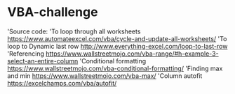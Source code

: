 # VBA-challenge
'Source code:
'To loop through all worksheets https://www.automateexcel.com/vba/cycle-and-update-all-worksheets/
'To loop to Dynamic last row http://www.everything-excel.com/loop-to-last-row
'Referencing https://www.wallstreetmojo.com/vba-range/#h-example-3-select-an-entire-column
'Conditional formatting https://www.wallstreetmojo.com/vba-conditional-formatting/
'Finding max and min https://www.wallstreetmojo.com/vba-max/
'Column autofit https://excelchamps.com/vba/autofit/
